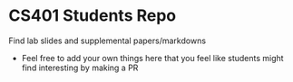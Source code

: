 # CS401 Students Repo
Find lab slides and supplemental papers/markdowns

- Feel free to add your own things here that you feel like students might find interesting by making a PR